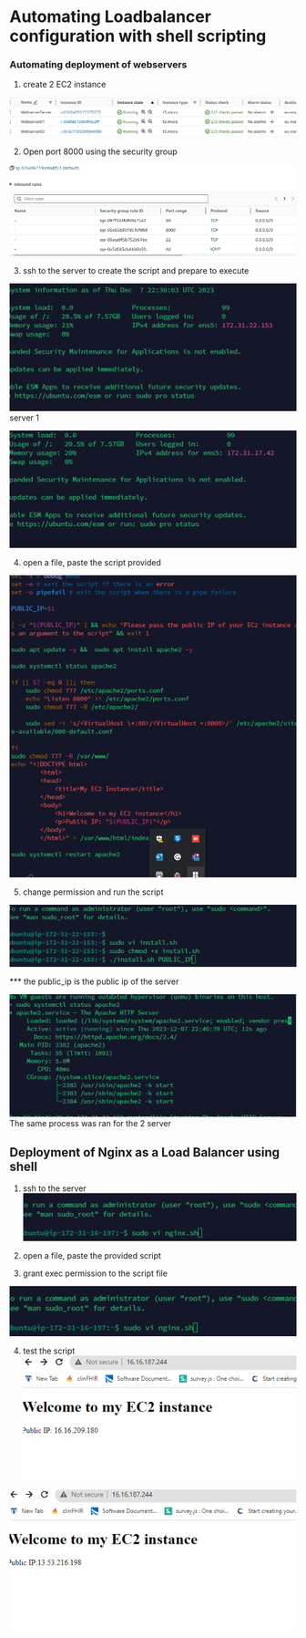 # Automating Loadbalancer configuration with shell scripting

### Automating deployment of webservers

1. create 2 EC2 instance

![](img/01.3Instance.png)

2. Open port 8000 using the security group

![](img/02.InBoundRule.png)

3. ssh to the server to create the script and prepare to execute

![](img/03.Server1.png)
server 1

![](img/04.Server2.png)

4. open a file, paste the script provided

![](img/06.install_sh.png)

5. change permission and run the script

![](img/07.RunInstall.png)

*** the public_ip is the public ip of the server

![](img/08.FinishInstall.png)
The same process was ran for the 2 server

## Deployment of Nginx as a Load Balancer using shell

1. ssh to the server
![](img/09.Loadbal.png)

2. open a file, paste the provided script

3. grant exec permission to the script file

![](img/09.Loadbal.png)

4. test the script
![](img/11.testpage1.png)

![](img/11.testpage2.png)
